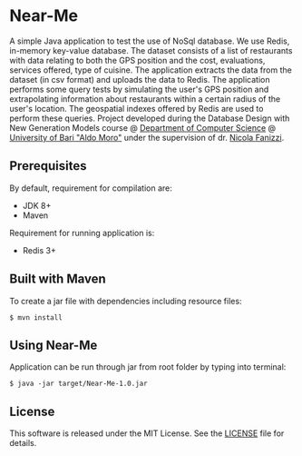 # Near-Me
A simple Java application to test the use of NoSql database. We use Redis, in-memory key-value database.
The dataset consists of a list of restaurants with data relating to both the GPS position and the cost, evaluations, services offered, type of cuisine.
The application extracts the data from the dataset (in csv format) and uploads the data to Redis. 
The application performs some query tests by simulating the user's GPS position and extrapolating information about restaurants within a certain radius of the user's location.
The geospatial indexes offered by Redis are used to perform these queries. Project developed during the Database Design with New Generation Models course @ [Department of Computer Science](https://www.uniba.it/ricerca/dipartimenti/informatica) @ [University of Bari "Aldo Moro"](http://www.uniba.it/)
under the supervision of dr. [Nicola Fanizzi](http://lacam.di.uniba.it:8000/people/nicola.html).


## Prerequisites

By default, requirement for compilation are:
* JDK 8+
* Maven

Requirement for running application is:
* Redis 3+

## Built with Maven
To create a jar file with dependencies including resource files:
````
$ mvn install
````

## Using Near-Me
Application can be run through jar from root folder by typing into terminal:
````
$ java -jar target/Near-Me-1.0.jar
````

## License
This software is released under the MIT License. See the [LICENSE](LICENSE) file for details.
